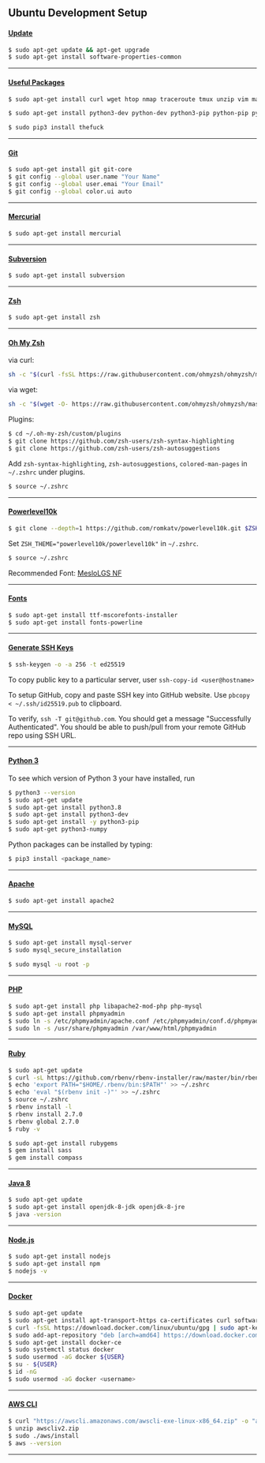## Ubuntu Development Setup

#### <u>Update</u>

```bash
$ sudo apt-get update && apt-get upgrade
$ sudo apt-get install software-properties-common
```

***

#### <u>Useful Packages</u>

```bash
$ sudo apt-get install curl wget htop nmap traceroute tmux unzip vim make ack silversearcher-ag mtr pydf lftp aria2 nnn libssl-dev libreadline-dev zlib1g-dev clang gcc-multilib build-essential libffi-dev libncurses5-dev libgdbm-dev libnss3-dev libssl-dev libffi-dev libusb-1.0-0-dev libudev-dev libpulse-dev exfat-fuse exfat-utils cmake pkg-config libgtk-3-dev libavcodec-dev libavformat-dev libswscale-dev libv4l-dev libxvidcore-dev libx264-dev libjpeg-dev libpng-dev libtiff-dev gfortran openexr libtbb2 libtbb-dev libdc1394-22-dev autoconf bison libyaml-dev ca-certificates
```

```bash
$ sudo apt-get install python3-dev python-dev python3-pip python-pip python3-setuptools python-setuptools
```

```bash
$ sudo pip3 install thefuck
```

***

#### <u>Git</u> 

```bash
$ sudo apt-get install git git-core
$ git config --global user.name "Your Name"
$ git config --global user.emai "Your Email"
$ git config --global color.ui auto
```

***

#### <u>Mercurial</u>

```bash
$ sudo apt-get install mercurial
```

***

#### <u>Subversion</u>

```bash
$ sudo apt-get install subversion
```

***

#### <u>Zsh</u>

```bash
$ sudo apt-get install zsh
```

***

#### <u>Oh My Zsh</u>

via curl:

```bash
sh -c "$(curl -fsSL https://raw.githubusercontent.com/ohmyzsh/ohmyzsh/master/tools/install.sh)"
```

via wget:

```bash
sh -c "$(wget -O- https://raw.githubusercontent.com/ohmyzsh/ohmyzsh/master/tools/install.sh)"
```

Plugins:

```bash
$ cd ~/.oh-my-zsh/custom/plugins
$ git clone https://github.com/zsh-users/zsh-syntax-highlighting
$ git clone https://github.com/zsh-users/zsh-autosuggestions
```

Add `zsh-syntax-highlighting`, `zsh-autosuggestions`, `colored-man-pages` in `~/.zshrc` under plugins.

```bash
$ source ~/.zshrc
```

***

#### <u>Powerlevel10k</u>

```bash
$ git clone --depth=1 https://github.com/romkatv/powerlevel10k.git $ZSH_CUSTOM/themes/powerlevel10k
```

Set `ZSH_THEME="powerlevel10k/powerlevel10k"` in `~/.zshrc`.

```bash
$ source ~/.zshrc
```

Recommended Font: [MesloLGS NF](https://github.com/romkatv/powerlevel10k#meslo-nerd-font-patched-for-powerlevel10k)

***

#### <u>Fonts</u>

```bash
$ sudo apt-get install ttf-mscorefonts-installer
$ sudo apt-get install fonts-powerline
```

***

#### <u>Generate SSH Keys</u>

```bash
$ ssh-keygen -o -a 256 -t ed25519
```

To copy public key to a particular server, user `ssh-copy-id <user@hostname>`

To setup GitHub, copy and paste SSH key into GitHub website. Use `pbcopy < ~/.ssh/id25519.pub` to clipboard.

To verify, `ssh -T git@github.com`. You should get a message "Successfully Authenticated". You should be able to push/pull from your remote GitHub repo using SSH URL. 

***

#### <u>Python 3</u>

To see which version of Python 3 your have installed, run

```bash
$ python3 --version
$ sudo apt-get update
$ sudo apt-get install python3.8
$ sudo apt-get install python3-dev
$ sudo apt-get install -y python3-pip
$ sudo apt-get python3-numpy
```

Python packages can be installed by typing:

```bash
$ pip3 install <package_name>
```

***

#### <u>Apache</u>

```bash
$ sudo apt-get install apache2
```

***

#### <u>MySQL</u>

```bash
$ sudo apt-get install mysql-server
$ sudo mysql_secure_installation
```

```bash
$ sudo mysql -u root -p
```

***

#### <u>PHP</u>

```bash
$ sudo apt-get install php libapache2-mod-php php-mysql
$ sudo apt-get install phpmyadmin
$ sudo ln -s /etc/phpmyadmin/apache.conf /etc/phpmyadmin/conf.d/phpmyadmin.conf
$ sudo ln -s /usr/share/phpmyadmin /var/www/html/phpmyadmin
```

***

#### <u>Ruby</u>

```bash
$ sudo apt-get update
$ curl -sL https://github.com/rbenv/rbenv-installer/raw/master/bin/rbenv-installer | bash -
$ echo 'export PATH="$HOME/.rbenv/bin:$PATH"' >> ~/.zshrc
$ echo 'eval "$(rbenv init -)"' >> ~/.zshrc
$ source ~/.zshrc
$ rbenv install -l
$ rbenv install 2.7.0
$ rbenv global 2.7.0
$ ruby -v
```

```bash
$ sudo apt-get install rubygems
$ gem install sass
$ gem install compass
```

***

#### <u>Java 8</u>

```bash
$ sudo apt-get update
$ sudo apt-get install openjdk-8-jdk openjdk-8-jre
$ java -version
```

***

#### <u>Node.js</u>

```bash
$ sudo apt-get install nodejs
$ sudo apt-get install npm
$ nodejs -v
```

***

#### <u>Docker</u>

```bash
$ sudo apt-get update
$ sudo apt-get install apt-transport-https ca-certificates curl software-properties-common
$ curl -fsSL https://download.docker.com/linux/ubuntu/gpg | sudo apt-key add -
$ sudo add-apt-repository "deb [arch=amd64] https://download.docker.com/linux/ubuntu bionic stable"
$ sudo apt-get install docker-ce
$ sudo systemctl status docker
$ sudo usermod -aG docker ${USER}
$ su - ${USER}
$ id -nG
$ sudo usermod -aG docker <username>
```

***

#### <u>AWS CLI</u>

```bash
$ curl "https://awscli.amazonaws.com/awscli-exe-linux-x86_64.zip" -o "awscliv2.zip"
$ unzip awscliv2.zip
$ sudo ./aws/install
$ aws --version
```

***

